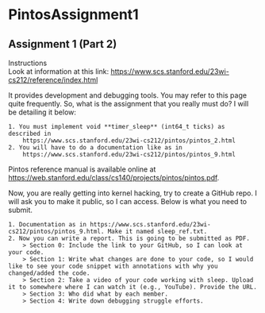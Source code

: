 # PintosAssignment1
## Assignment 1 (Part 2)

Instructions	
Look at information at this link: https://www.scs.stanford.edu/23wi-cs212/reference/index.html

It provides development and debugging tools.  You may refer to this page quite frequently. So, what is the assignment that you really must do? I will be detailing it below:

	1. You must implement void **timer_sleep** (int64_t ticks) as described in
 		https://www.scs.stanford.edu/23wi-cs212/pintos/pintos_2.html
   	2. You will have to do a documentation like as in 
    	https://www.scs.stanford.edu/23wi-cs212/pintos/pintos_9.html
							
Pintos reference manual is available online at https://web.stanford.edu/class/cs140/projects/pintos/pintos.pdf.

Now, you are really getting into kernel hacking, try to create a GitHub repo. I will ask you to make it public, so I can access. Below is what you need to submit. 

	1. Documentation as in https://www.scs.stanford.edu/23wi-cs212/pintos/pintos_9.html. Make it named sleep_ref.txt.
	2. Now you can write a report. This is going to be submitted as PDF.
		> Section 0: Include the link to your GitHub, so I can look at your code. 
		> Section 1: Write what changes are done to your code, so I would like to see your code snippet with annotations with why you changed/added the code. 
		> Section 2: Take a video of your code working with sleep. Upload it to somewhere where I can watch it (e.g., YouTube). Provide the URL. 
		> Section 3: Who did what by each member.
		> Section 4: Write down debugging struggle efforts.
